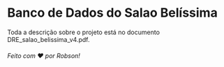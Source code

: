# Banco de Dados do Salao Belíssima

Toda a descrição sobre o projeto está no documento DRE_salao_belissima_v4.pdf.

<h6>Feito com ♥ por Robson!</h6>
